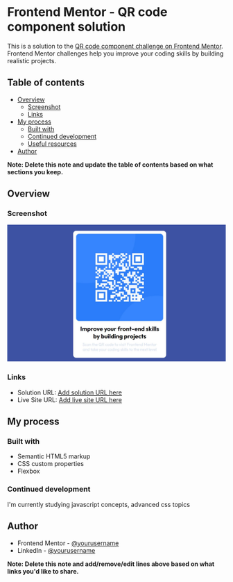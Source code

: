 # Frontend Mentor - QR code component solution

This is a solution to the [QR code component challenge on Frontend Mentor](https://www.frontendmentor.io/challenges/qr-code-component-iux_sIO_H). Frontend Mentor challenges help you improve your coding skills by building realistic projects. 

## Table of contents

- [Overview](#overview)
  - [Screenshot](#screenshot)
  - [Links](#links)
- [My process](#my-process)
  - [Built with](#built-with)
  - [Continued development](#continued-development)
  - [Useful resources](#useful-resources)
- [Author](#author)

**Note: Delete this note and update the table of contents based on what sections you keep.**

## Overview

### Screenshot

![Alt text](./images/Image.jpg)

### Links

- Solution URL: [Add solution URL here](https://github.com/Padmakar9394/QR-Card)
- Live Site URL: [Add live site URL here](https://padmakar9394.github.io/QR-Card/)

## My process

### Built with

- Semantic HTML5 markup
- CSS custom properties
- Flexbox

### Continued development

I'm currently studying javascript concepts, advanced css topics 


## Author

- Frontend Mentor - [@yourusername](https://www.frontendmentor.io/profile/Padmakar9394)
- LinkedIn - [@yourusername](https://www.linkedin.com/in/padmakar-gore-3865b2216)

**Note: Delete this note and add/remove/edit lines above based on what links you'd like to share.**

